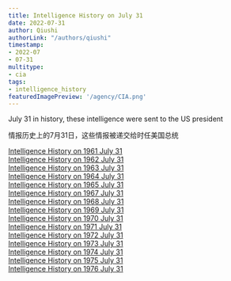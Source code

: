 ```yaml
---
title: Intelligence History on July 31
date: 2022-07-31
author: Qiushi 
authorLink: "/authors/qiushi"
timestamp: 
- 2022-07
- 07-31
multitype: 
- cia
tags: 
- intelligence_history
featuredImagePreview: '/agency/CIA.png'
---
```



July 31 in history, these intelligence were sent to the US president

情报历史上的7月31日，这些情报被递交给时任美国总统

<!--more-->







[Intelligence History on 1961 July 31](/dailybrief/1961-07-31)   
[Intelligence History on 1962 July 31](/dailybrief/1962-07-31)   
[Intelligence History on 1963 July 31](/dailybrief/1963-07-31)   
[Intelligence History on 1964 July 31](/dailybrief/1964-07-31)   
[Intelligence History on 1965 July 31](/dailybrief/1965-07-31)   
[Intelligence History on 1967 July 31](/dailybrief/1967-07-31)   
[Intelligence History on 1968 July 31](/dailybrief/1968-07-31)   
[Intelligence History on 1969 July 31](/dailybrief/1969-07-31)   
[Intelligence History on 1970 July 31](/dailybrief/1970-07-31)   
[Intelligence History on 1971 July 31](/dailybrief/1971-07-31)   
[Intelligence History on 1972 July 31](/dailybrief/1972-07-31)   
[Intelligence History on 1973 July 31](/dailybrief/1973-07-31)   
[Intelligence History on 1974 July 31](/dailybrief/1974-07-31)   
[Intelligence History on 1975 July 31](/dailybrief/1975-07-31)   
[Intelligence History on 1976 July 31](/dailybrief/1976-07-31)   
